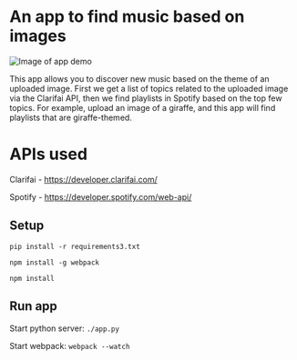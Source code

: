 # An app to find music based on images

![Image of app demo](static/music-image-searcher.gif)

This app allows you to discover new music based on the theme of an uploaded image. First we get a list of topics related to the uploaded image via the Clarifai API, then we find playlists in Spotify based on the top few topics. For example, upload an image of a giraffe, and this app will find playlists that are giraffe-themed.

# APIs used
Clarifai - https://developer.clarifai.com/

Spotify - https://developer.spotify.com/web-api/

## Setup
`pip install -r requirements3.txt`

`npm install -g webpack`

`npm install`

## Run app
Start python server: `./app.py`

Start webpack: `webpack --watch`
